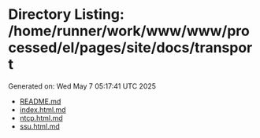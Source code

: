 # Directory Listing: /home/runner/work/www/www/processed/el/pages/site/docs/transport
Generated on: Wed May  7 05:17:41 UTC 2025

- [README.md](README.md)
- [index.html.md](index.html.md)
- [ntcp.html.md](ntcp.html.md)
- [ssu.html.md](ssu.html.md)
